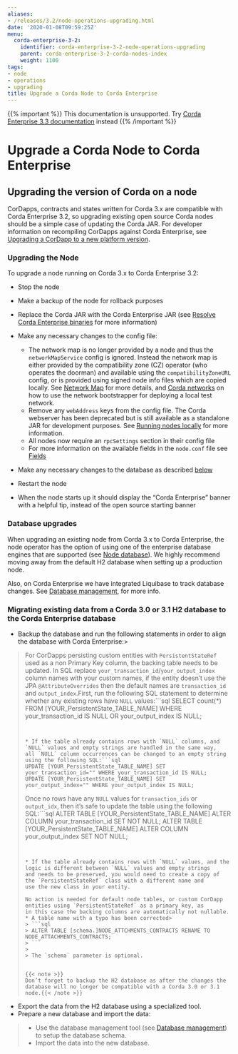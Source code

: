 ```yaml
---
aliases:
- /releases/3.2/node-operations-upgrading.html
date: '2020-01-08T09:59:25Z'
menu:
  corda-enterprise-3-2:
    identifier: corda-enterprise-3-2-node-operations-upgrading
    parent: corda-enterprise-3-2-corda-nodes-index
    weight: 1100
tags:
- node
- operations
- upgrading
title: Upgrade a Corda Node to Corda Enterprise
---
```

{{% important %}}
This documentation is unsupported.
Try [Corda Enterprise 3.3 documentation](/docs/corda-enterprise/3.3/_index.md) instead
{{% /important %}}


# Upgrade a Corda Node to Corda Enterprise


## Upgrading the version of Corda on a node

CorDapps, contracts and states written for Corda 3.x are compatible with Corda Enterprise 3.2, so upgrading
existing open source Corda nodes should be a simple case of updating the Corda JAR. For developer information on recompiling
CorDapps against Corda Enterprise, see [Upgrading a CorDapp to a new platform version](upgrade-notes.md).


### Upgrading the Node

To upgrade a node running on Corda 3.x to Corda Enterprise 3.2:


* Stop the node
* Make a backup of the node for rollback purposes
* Replace the Corda JAR with the Corda Enterprise JAR (see [Resolve Corda Enterprise binaries](getting-set-up.md#id6) for more information)
* Make any necessary changes to the config file:
    * The network map is no longer provided by a node and thus the `networkMapService` config is ignored. Instead the
network map is either provided by the compatibility zone (CZ) operator (who operates the doorman) and available
using the `compatibilityZoneURL` config, or is provided using signed node info files which are copied locally.
See [Network Map](network-map.md) for more details, and [Corda networks](corda-test-networks.md) on how to use the network
bootstrapper for deploying a local test network.
    * Remove any `webAddress` keys from the config file. The Corda webserver has been deprecated but is still available
as a standalone JAR for development purposes. See [Running nodes locally](running-a-node.md) for more information.
    * All nodes now require an `rpcSettings` section in their config file
    * For more information on the available fields in the `node.conf` file see [Fields](corda-configuration-file.md#corda-configuration-file-fields)


* Make any necessary changes to the database as described [below](#node-operations-upgrading-cordapps)
* Restart the node
* When the node starts up it should display the “Corda Enterprise” banner with a helpful tip, instead of the open source
starting banner



### Database upgrades

When upgrading an existing node from Corda 3.x to Corda Enterprise, the node operator has the option of using one of the enterprise
database engines that are supported (see [Node database](node-database.md)).
We highly recommend moving away from the default H2 database when setting up a production node.

Also, on Corda Enterprise we have integrated Liquibase to track database changes. See [Database management](database-management.md), for more info.


### Migrating existing data from a Corda 3.0 or 3.1 H2 database to the Corda Enterprise database


* Backup the database and run the following statements in order to align the database with Corda Enterprise:> 
> For CorDapps persisting custom entities with `PersistentStateRef` used as a non Primary Key column, the backing table needs to be updated.
> In SQL replace `your_transaction_id`/`your_output_index` column names with your custom names, if the entity doesn’t use the JPA
> `@AttributeOverrides` then the default names are `transaction_id` and `output_index`.First, run the following SQL statement to determine whether any existing rows have `NULL` values:```sql
> SELECT count(*) FROM [YOUR_PersistentState_TABLE_NAME] WHERE your_transaction_id IS NULL OR your_output_index IS NULL;
> ```
> 
> 
> * If the table already contains rows with `NULL` columns, and `NULL` values and empty strings are handled in the same way,
> all `NULL` column occurrences can be changed to an empty string using the following SQL:```sql
> UPDATE [YOUR_PersistentState_TABLE_NAME] SET your_transaction_id="" WHERE your_transaction_id IS NULL;
> UPDATE [YOUR_PersistentState_TABLE_NAME] SET your_output_index="" WHERE your_output_index IS NULL;
> ```
> 
> Once no rows have any `NULL` values for `transaction_ids` or `output_idx`, then it’s safe to update the table using
> the following SQL:```sql
> ALTER TABLE [YOUR_PersistentState_TABLE_NAME] ALTER COLUMN your_transaction_id SET NOT NULL;
> ALTER TABLE [YOUR_PersistentState_TABLE_NAME] ALTER COLUMN your_output_index SET NOT NULL;
> ```
> 
> 
> * If the table already contains rows with `NULL` values, and the logic is different between `NULL` values and empty strings
> and needs to be preserved, you would need to create a copy of the `PersistentStateRef` class with a different name and
> use the new class in your entity.
> 
> No action is needed for default node tables, or custom CorDapp entities using `PersistentStateRef` as a primary key, as
> in this case the backing columns are automatically not nullable.
> * A table name with a typo has been corrected> 
> > ```sql
> > ALTER TABLE [schema.]NODE_ATTCHMENTS_CONTRACTS RENAME TO NODE_ATTACHMENTS_CONTRACTS;
> > ```
> > 
> > The `schema` parameter is optional.
> 
> 
> {{< note >}}
> Don’t forget to backup the H2 database as after the changes the database will no longer be compatible with a Corda 3.0 or 3.1 node.{{< /note >}}


* Export the data from the H2 database using a specialized tool.
* Prepare a new database and import the data:

> 
> 
> * Use the database management tool (see [Database management](database-management.md)) to setup the database schema.
> * Import the data into the new database.


